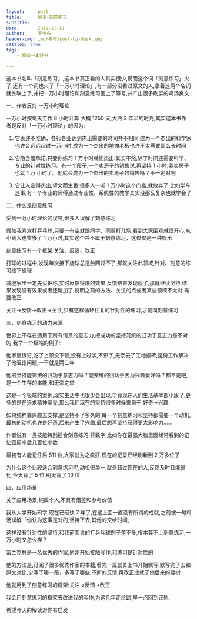 ```yaml
---
layout:     post
title:      解读-刻意练习
subtitle:   
date:       2019-11-18
author:     罗小布
header-img: img/素材/post-bg-desk.jpg
catalog: true
tags:
    - 解读一本好书

---
```


这本书名叫「刻意练习」,这本书真正看的人其实很少,反而这个词「刻意练习」火了,还有一个词也火了「一万小时理论」,有一部分没看过原文的人,拿着这两个名词就关联上了,并把一万小时理论和刻意练习画上了等号,并产出很多刷屏的鸡汤爽文

一、作者反对 一万小时理论

一万小时按每天工作 8 小时计算 大概 1250 天,大约 3 年半的时光,其实这本书作者是反对「一万小时理论」的因为:

1. 它表述不准确，各行各业达到杰出需要的时间并不相同:成为一个杰出的科学家也许会远远超过一万小时,成为一个杰出的地摊老板也许不太需要那么长时间

2. 它隐含着承诺,只要你练习 1 万小时就能杰出:其实不然,除了时间还需要科学、专业的针对性练习。有一个段子,一个卖房子的销售说,再坚持 1 小时,我卖房子也就 1 万 小时了。他就会成为一个杰出的卖房子的销售吗？不一定对吧

3. 它让人变得杰出,望文而生畏:很多人一听 1 万小时这个门槛,就放弃了,比如学车这事,有一个专业的师傅通过专业性、系统性的教学其实没那么复杂也就学会了


二、什么是刻意练习

受到一万小时理论的误导,很多人误解了刻意练习

假如我喜欢打乒乓球,只要一有空就跟同学、同事打几场,看到大家围观就很开心,从小到大也赞够了 1 万小时,其实这个并不属于刻意练习，这仅仅是一种娱乐

刻意练习有一个框架:关注、反馈、改正

打球的过程中,发现每次接下旋球总是触网过不了,那就关注此领域,针对、刻意的练习接下旋球

减肥家里一定先买把称,实时反馈锻炼的效果,反馈结果发现瘦了,那就继续坚持,结果发现没有效果或者还增加了,说明之前的方法、关注的点或者某些领域不太对,需要改正

关注→反馈→改正→关注,只有这样循环往复的针对性的练习,才能叫刻意练习


三、刻意练习的动力来源

世界上不存在适用于所有情景的意志力,把成功的坚持笼统的归功于意志力是不对的,我举一个极端的例子:

他家里很穷,吃了上顿没下顿,没有上过学,不识字,无奈去了工地搬砖,这份工作解决了他温饱问题,一干就是两三年

他的坚持能笼统的归功于意志力吗？能笼统的归功于因为兴趣爱好吗？都不是吧,是一个生存的本能,和无奈之举

这是一个极端的案例,现实生活中也很少会出现,毕竟现在人们生活基本都小康了,更多的是在追求精神享受,那么我们现在的坚持很多时候来自于,好奇→兴趣

如果纯粹靠兴趣去支撑,是坚持不了多久的,每一个刻意练习和坚持都需要一个动机,最初的动机也许是好奇,后来产生了兴趣,最后想再坚持获得更大影响力……

作者说有一类技能特别适合刻意练习,背数字,比如你在最强大脑里面经常看到的记忆圆周率后几百位小数

最初有人能记住后 511 位,大家就为之疯狂,现在的记录已经刷新到 2 万多位了

为什么这个比较适合刻意练习呢,动机很单一,就是超过现在的人,反馈及时且能量化,今天背了 5 位,明天背了 10 位

四、应用场景

关于应用场景,纯属个人,不具有借鉴和参考价值

我从大学开始码字,现在已经快 7 年了,在这上面一直没有所谓的成就,之前被一句鸡汤误解「你认为这事是对的,坚持下去,其他的交给时间」

这样没有针对性的坚持,和我前面说的打乒乓球例子差不多,根本算不上刻意练习,一万小时又怎么样？

富兰克林是一名优秀的作家,他刚开始接触写作,和练习是针对性的

他的方法是,订阅了很多优秀作家的书籍,看完一篇就关上书开始默写,默写完了去和原文对比,少写了哪一段，多写了哪些,不断的反馈,再改正成就了他后来的建树

他就用到了刻意练习的框架:关注→反馈→改正

我会用刻意练习的框架去改进我的写作,为这几年走岔路,早一点回到正轨

希望今天的解读对你有启发

